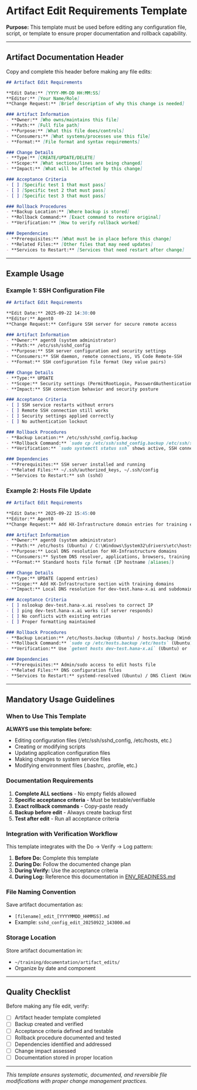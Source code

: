 
# Artifact Edit Requirements Template

**Purpose:** This template must be used before editing any configuration file, script, or template to ensure proper documentation and rollback capability.

---

## Artifact Documentation Header

Copy and complete this header before making any file edits:

```markdown
## Artifact Edit Requirements

**Edit Date:** [YYYY-MM-DD HH:MM:SS]
**Editor:** [Your Name/Role]
**Change Request:** [Brief description of why this change is needed]

### Artifact Information
- **Owner:** [Who owns/maintains this file]
- **Path:** [Full file path]
- **Purpose:** [What this file does/controls]
- **Consumers:** [What systems/processes use this file]
- **Format:** [File format and syntax requirements]

### Change Details
- **Type:** [CREATE/UPDATE/DELETE]
- **Scope:** [What sections/lines are being changed]
- **Impact:** [What will be affected by this change]

### Acceptance Criteria
- [ ] [Specific test 1 that must pass]
- [ ] [Specific test 2 that must pass]
- [ ] [Specific test 3 that must pass]

### Rollback Procedures
- **Backup Location:** [Where backup is stored]
- **Rollback Command:** [Exact command to restore original]
- **Verification:** [How to verify rollback worked]

### Dependencies
- **Prerequisites:** [What must be in place before this change]
- **Related Files:** [Other files that may need updates]
- **Services to Restart:** [Services that need restart after change]
```

---

## Example Usage

### Example 1: SSH Configuration File

```markdown
## Artifact Edit Requirements

**Edit Date:** 2025-09-22 14:30:00
**Editor:** Agent0
**Change Request:** Configure SSH server for secure remote access

### Artifact Information
- **Owner:** agent0 (system administrator)
- **Path:** /etc/ssh/sshd_config
- **Purpose:** SSH server configuration and security settings
- **Consumers:** SSH daemon, remote connections, VS Code Remote-SSH
- **Format:** SSH configuration file format (key value pairs)

### Change Details
- **Type:** UPDATE
- **Scope:** Security settings (PermitRootLogin, PasswordAuthentication, etc.)
- **Impact:** SSH connection behavior and security posture

### Acceptance Criteria
- [ ] SSH service restarts without errors
- [ ] Remote SSH connection still works
- [ ] Security settings applied correctly
- [ ] No authentication lockout

### Rollback Procedures
- **Backup Location:** /etc/ssh/sshd_config.backup
- **Rollback Command:** `sudo cp /etc/ssh/sshd_config.backup /etc/ssh/sshd_config && sudo systemctl restart ssh`
- **Verification:** `sudo systemctl status ssh` shows active, SSH connection works

### Dependencies
- **Prerequisites:** SSH server installed and running
- **Related Files:** ~/.ssh/authorized_keys, ~/.ssh/config
- **Services to Restart:** ssh (sshd)
```

### Example 2: Hosts File Update

```markdown
## Artifact Edit Requirements

**Edit Date:** 2025-09-22 15:45:00
**Editor:** Agent0
**Change Request:** Add HX-Infrastructure domain entries for training environment

### Artifact Information
- **Owner:** agent0 (system administrator)
- **Path:** /etc/hosts (Ubuntu) / C:\Windows\System32\drivers\etc\hosts (Windows)
- **Purpose:** Local DNS resolution for HX-Infrastructure domains
- **Consumers:** System DNS resolver, applications, browsers, training tools
- **Format:** Standard hosts file format (IP hostname [aliases])

### Change Details
- **Type:** UPDATE (append entries)
- **Scope:** Add HX-Infrastructure section with training domains
- **Impact:** Local DNS resolution for dev-test.hana-x.ai and subdomains

### Acceptance Criteria
- [ ] nslookup dev-test.hana-x.ai resolves to correct IP
- [ ] ping dev-test.hana-x.ai works (if server responds)
- [ ] No conflicts with existing entries
- [ ] Proper formatting maintained

### Rollback Procedures
- **Backup Location:** /etc/hosts.backup (Ubuntu) / hosts.backup (Windows)
- **Rollback Command:** `sudo cp /etc/hosts.backup /etc/hosts` (Ubuntu) / `Copy-Item hosts.backup C:\Windows\System32\drivers\etc\hosts` (Windows)
- **Verification:** Use `getent hosts dev-test.hana-x.ai` (Ubuntu) or `ping -n 1 dev-test.hana-x.ai` (Windows). Note: when appending on Windows, use `-Encoding ASCII` to avoid corrupting the hosts file.

### Dependencies
- **Prerequisites:** Admin/sudo access to edit hosts file
- **Related Files:** DNS configuration files
- **Services to Restart:** systemd-resolved (Ubuntu) / DNS Client (Windows)
```

---

## Mandatory Usage Guidelines

### When to Use This Template

**ALWAYS use this template before:**
- Editing configuration files (/etc/ssh/sshd_config, /etc/hosts, etc.)
- Creating or modifying scripts
- Updating application configuration files
- Making changes to system service files
- Modifying environment files (.bashrc, .profile, etc.)

### Documentation Requirements

1. **Complete ALL sections** - No empty fields allowed
2. **Specific acceptance criteria** - Must be testable/verifiable
3. **Exact rollback commands** - Copy-paste ready
4. **Backup before edit** - Always create backup first
5. **Test after edit** - Run all acceptance criteria

### Integration with Verification Workflow

This template integrates with the Do → Verify → Log pattern:

1. **Before Do:** Complete this template
2. **During Do:** Follow the documented change plan
3. **During Verify:** Use the acceptance criteria
4. **During Log:** Reference this documentation in [ENV_READINESS.md](../environment/ENV_READINESS.md)

### File Naming Convention

Save artifact documentation as:
- `[filename]_edit_[YYYYMMDD_HHMMSS].md`
- Example: `sshd_config_edit_20250922_143000.md`

### Storage Location

Store artifact documentation in:
- `~/training/documentation/artifact_edits/`
- Organize by date and component

---

## Quality Checklist

Before making any file edit, verify:

- [ ] Artifact header template completed
- [ ] Backup created and verified
- [ ] Acceptance criteria defined and testable
- [ ] Rollback procedure documented and tested
- [ ] Dependencies identified and addressed
- [ ] Change impact assessed
- [ ] Documentation stored in proper location

---

*This template ensures systematic, documented, and reversible file modifications with proper change management practices.*
